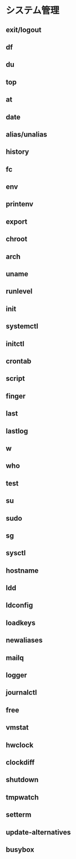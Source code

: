 # システム管理
## exit/logout
## df
## du
## top
## at
## date
## alias/unalias
## history
## fc
## env
## printenv
## export
## chroot
## arch
## uname
## runlevel
## init
## systemctl
## initctl
## crontab
## script
## finger
## last
## lastlog
## w
## who
## test
## su
## sudo
## sg
## sysctl
## hostname
## ldd
## ldconfig
## loadkeys
## newaliases
## mailq
## logger
## journalctl
## free
## vmstat
## hwclock
## clockdiff
## shutdown
## tmpwatch
## setterm
## update-alternatives
## busybox
